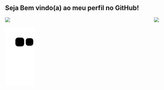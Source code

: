 ## Seja Bem vindo(a) ao meu perfil no GitHub!

<div>
  <img  height="150em" src="https://github-readme-stats.vercel.app/api?username=nsalgado2000&show_icons=true&theme=tokyonight&include_all_commits=true&count_private=true"/>
  <img align="right" height="150em" src="https://github-readme-stats.vercel.app/api/top-langs/?username=nsalgado2000&layout=compact&langs_count=16&theme=tokyonight"/>
</div>

 ![Snake animation](https://github.com/nsalgado2000/nsalgado2000/blob/output/github-contribution-grid-snake.svg)

